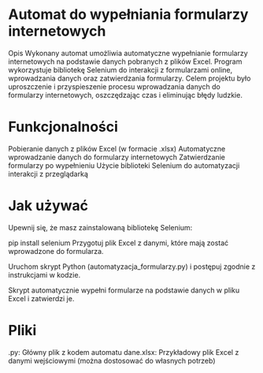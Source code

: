 # Automat do wypełniania formularzy internetowych
Opis
Wykonany automat umożliwia automatyczne wypełnianie formularzy internetowych na podstawie danych pobranych z plików Excel. Program wykorzystuje bibliotekę Selenium do interakcji z formularzami online, wprowadzania danych oraz zatwierdzania formularzy. Celem projektu było uproszczenie i przyspieszenie procesu wprowadzania danych do formularzy internetowych, oszczędzając czas i eliminując błędy ludzkie.

# Funkcjonalności
Pobieranie danych z plików Excel (w formacie .xlsx)
Automatyczne wprowadzanie danych do formularzy internetowych
Zatwierdzanie formularzy po wypełnieniu
Użycie biblioteki Selenium do automatyzacji interakcji z przeglądarką

# Jak używać
Upewnij się, że masz zainstalowaną bibliotekę Selenium:

pip install selenium
Przygotuj plik Excel z danymi, które mają zostać wprowadzone do formularza.

Uruchom skrypt Python (automatyzacja_formularzy.py) i postępuj zgodnie z instrukcjami w kodzie.

Skrypt automatycznie wypełni formularze na podstawie danych w pliku Excel i zatwierdzi je.

# Pliki
.py: Główny plik z kodem automatu
dane.xlsx: Przykładowy plik Excel z danymi wejściowymi (można dostosować do własnych potrzeb)
